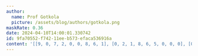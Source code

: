 ```yaml
---
author:
  name: Prof Gotkola
  picture: /assets/blog/authors/gotkola.png
maskRate: 0.36
date: 2024-04-10T14:00:01.330742
id: 9fa70552-f742-11ee-b573-efaca536916a
content: '[[9, 0, 7, 2, 0, 0, 8, 6, 1], [0, 2, 1, 8, 6, 5, 0, 0, 0], [0, 6, 0, 0, 0, 9, 5, 3, 2], [0, 1, 2, 9, 4, 7, 3, 5, 8], [5, 9, 0, 0, 0, 8, 0, 2, 4], [8, 7, 4, 0, 2, 3, 9, 0, 6], [1, 0, 9, 0, 0, 2, 0, 4, 5], [7, 0, 6, 3, 5, 1, 0, 0, 9], [0, 0, 5, 4, 9, 6, 0, 7, 0]]'
---
```

